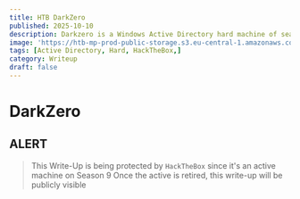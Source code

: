 ```yaml
---
title: HTB DarkZero
published: 2025-10-10
description: Darkzero is a Windows Active Directory hard machine of season 9, we will learn MSSQL | 2025 CVE | Persistence | Cross-Forest Abuse | Pivoting | Unconstrained Delegation abuse | DCSync...
image: 'https://htb-mp-prod-public-storage.s3.eu-central-1.amazonaws.com/avatars/78acdd0d87ed629f6cd2dc378bdcddac.png'
tags: [Active Directory, Hard, HackTheBox,]
category: Writeup
draft: false
---
```


# DarkZero

## ALERT

> This Write-Up is being protected by `HackTheBox` since it's an active machine on Season 9
> Once the active is retired, this write-up will be publicly visible
